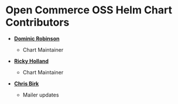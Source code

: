 Open Commerce OSS Helm Chart Contributors
============================================

* **[Dominic Robinson](https://github.com/dcrdev)**

  * Chart Maintainer

* **[Ricky Holland](https://github.com/rickyholland)**

  * Chart Maintainer

* **[Chris Birk](https://github.com/cmbirk)**

  * Mailer updates